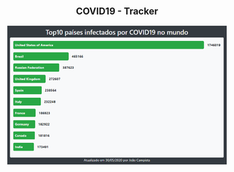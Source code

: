 ## <p align="center"><b>COVID19 - Tracker</b></p>

<p align="center">
  <img src="./src/img_01.png">
</p>
